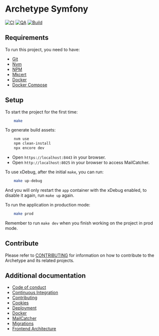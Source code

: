 # Archetype Symfony

[![CI](https://github.com/Runroom/archetype-symfony/actions/workflows/ci.yaml/badge.svg)](https://github.com/Runroom/archetype-symfony/actions/workflows/ci.yaml)
[![QA](https://github.com/Runroom/archetype-symfony/actions/workflows/qa.yaml/badge.svg)](https://github.com/Runroom/archetype-symfony/actions/workflows/qa.yaml)
[![Build](https://github.com/Runroom/archetype-symfony/actions/workflows/build.yaml/badge.svg)](https://github.com/Runroom/archetype-symfony/actions/workflows/build.yaml)

## Requirements

To run this project, you need to have:

- [Git](https://git-scm.com/)
- [Nvm](https://github.com/nvm-sh/nvm)
- [NPM](https://www.npmjs.com/)
- [Mkcert](https://github.com/FiloSottile/mkcert)
- [Docker](https://www.docker.com/)
- [Docker Compose](https://docs.docker.com/compose/)

## Setup

To start the project for the first time:

```bash
    make
```

To generate build assets:

```bash
    nvm use
    npm clean-install
    npx encore dev
```

- Open `https://localhost:8443` in your browser.
- Open `http://localhost:8025` in your browser to access MailCatcher.

To use xDebug, after the initial `make`, you can run:

```bash
    make up-debug
```

And you will only restart the `app` container with the xDebug enabled, to disable it again, run
`make up` again.

To run the application in production mode:

```bash
    make prod
```

Remember to run `make dev` when you finish working on the project in prod mode.

## Contribute

Please refer to [CONTRIBUTING](doc/Contributing.md) for information on how to contribute to the
Archetype and its related projects.

## Additional documentation

- [Code of conduct](doc/Code_of_conduct.md)
- [Continuous Integration](doc/Continuous_integration.md)
- [Contributing](doc/Contributing.md)
- [Cookies](doc/Cookies.md)
- [Deployment](doc/Deployment.md)
- [Docker](doc/Docker.md)
- [MailCatcher](doc/MailCatcher.md)
- [Migrations](doc/Migrations.md)
- [Frontend Architecture](doc/frontend/architecture/Index.md)

